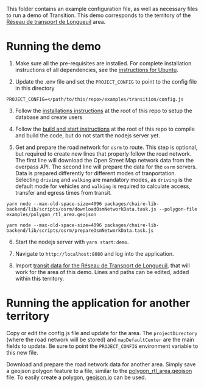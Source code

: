 This folder contains an example configuration file, as well as necessary files to run a demo of Transition. This demo corresponds to the territory of the [Réseau de transport de Longueuil](https://www.rtl-longueuil.qc.ca/) area.

# Running the demo

1. Make sure all the pre-requisites are installed. For complete installation instructions of all dependencies, see the [instructions for Ubuntu](../../docs/transition/setupDevEnvironmentUbuntu20.04.md).

2. Update the .env file and set the `PROJECT_CONFIG` to point to the config file in this directory

```
PROJECT_CONFIG=</path/to/this/repo>/examples/transition/config.js
```

3. Follow the [installations instructions](../../README.md#installation) at the root of this repo to setup the database and create users

4. Follow the [build and start instructions](../../README.md#build-and-start) at the root of this repo to compile and build the code, but do not start the nodejs server yet.

5. Get and prepare the road network for `osrm` to route. This step is optional, but required to create new lines that properly follow the road network. The first line will download the Open Street Map network data from the overpass API. The second line will prepare the data for the `osrm` servers. Data is prepared differently for different modes of tranportation. Selecting `driving` and `walking` are mandatory modes, as `driving` is the default mode for vehicles and `walking` is required to calculate access, transfer and egress times from transit.

```shell
yarn node --max-old-space-size=4096 packages/chaire-lib-backend/lib/scripts/osrm/downloadOsmNetworkData.task.js --polygon-file examples/polygon_rtl_area.geojson

yarn node --max-old-space-size=4096 packages/chaire-lib-backend/lib/scripts/osrm/prepareOsmNetworkData.task.js
```

6. Start the nodejs server with `yarn start:demo`.

7. Navigate to `http://localhost:8080` and log into the application.

8. Import [transit data for the Réseau de Transport de Longueuil](https://transitfeeds.com/p/reseau-de-transport-de-longueuil/37), that will work for the area of this demo. Lines and paths can be edited, added within this territory.

# Running the application for another territory

Copy or edit the config.js file and update for the area. The `projectDirectory` (where the road network will be stored) and `mapDefaultCenter` are the main fields to update. Be sure to point the `PROJECT_CONFIG` environment variable to this new file.

Download and prepare the road network data for another area. Simply save a geojson polygon feature to a file, similar to the [polygon_rtl_area.geojson](polygon_rtl_area.geojson) file. To easily create a polygon, [geojson.io](https://geojson.io) can be used.

